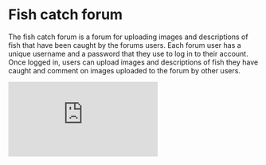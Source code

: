 # Fish catch forum

The fish catch forum is a forum for uploading images and descriptions of fish that have been caught by the forums users.
Each forum user has a unique username and a password that they use to log in to their account. Once logged in, users can upload images and descriptions 
of fish they have caught and comment on images uploaded to the forum by other users.

![class diagram](https://github.com/samvancart/fish-catch-forum/blob/master/fishCatchForumClassDiagram.pdf)